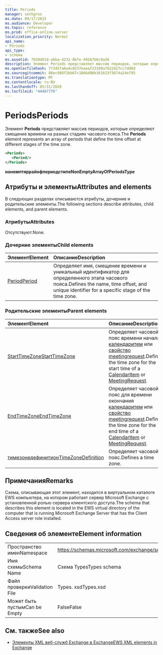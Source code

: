 ```yaml
---
title: Periods
manager: sethgros
ms.date: 09/17/2015
ms.audience: Developer
ms.topic: reference
ms.prod: office-online-server
localization_priority: Normal
api_name:
- Periods
api_type:
- schema
ms.assetid: 7920d81d-abba-4232-8bfe-49267b6c9a36
description: Элемент Periods представляет массив периодов, которые определяют смещение времени на разных стадиях часового пояса.
ms.openlocfilehash: 773457a6e4c0237eaeaf23109a7022427cc7dd0d
ms.sourcegitcommit: 88ec988f2bb67c1866d06b361615f3674a24e795
ms.translationtype: MT
ms.contentlocale: ru-RU
ms.lasthandoff: 05/31/2020
ms.locfileid: "44467776"
---
```

# <a name="periods"></a><span data-ttu-id="5844c-103">Periods</span><span class="sxs-lookup"><span data-stu-id="5844c-103">Periods</span></span>

<span data-ttu-id="5844c-104">Элемент **Periods** представляет массив периодов, которые определяют смещение времени на разных стадиях часового пояса.</span><span class="sxs-lookup"><span data-stu-id="5844c-104">The **Periods** element represents an array of periods that define the time offset at different stages of the time zone.</span></span> 
  
```xml
<Periods>
   <Period/>
</Periods>
```

 <span data-ttu-id="5844c-105">**нонемптяррайофпериодстипе**</span><span class="sxs-lookup"><span data-stu-id="5844c-105">**NonEmptyArrayOfPeriodsType**</span></span>
## <a name="attributes-and-elements"></a><span data-ttu-id="5844c-106">Атрибуты и элементы</span><span class="sxs-lookup"><span data-stu-id="5844c-106">Attributes and elements</span></span>

<span data-ttu-id="5844c-107">В следующих разделах описываются атрибуты, дочерние и родительские элементы.</span><span class="sxs-lookup"><span data-stu-id="5844c-107">The following sections describe attributes, child elements, and parent elements.</span></span>
  
### <a name="attributes"></a><span data-ttu-id="5844c-108">Атрибуты</span><span class="sxs-lookup"><span data-stu-id="5844c-108">Attributes</span></span>

<span data-ttu-id="5844c-109">Отсутствуют.</span><span class="sxs-lookup"><span data-stu-id="5844c-109">None.</span></span>
  
### <a name="child-elements"></a><span data-ttu-id="5844c-110">Дочерние элементы</span><span class="sxs-lookup"><span data-stu-id="5844c-110">Child elements</span></span>

|<span data-ttu-id="5844c-111">**Элемент**</span><span class="sxs-lookup"><span data-stu-id="5844c-111">**Element**</span></span>|<span data-ttu-id="5844c-112">**Описание**</span><span class="sxs-lookup"><span data-stu-id="5844c-112">**Description**</span></span>|
|:-----|:-----|
|[<span data-ttu-id="5844c-113">Period</span><span class="sxs-lookup"><span data-stu-id="5844c-113">Period</span></span>](period.md) <br/> |<span data-ttu-id="5844c-114">Определяет имя, смещение времени и уникальный идентификатор для определенного этапа часового пояса.</span><span class="sxs-lookup"><span data-stu-id="5844c-114">Defines the name, time offset, and unique identifier for a specific stage of the time zone.</span></span>  <br/> |
   
### <a name="parent-elements"></a><span data-ttu-id="5844c-115">Родительские элементы</span><span class="sxs-lookup"><span data-stu-id="5844c-115">Parent elements</span></span>

|<span data-ttu-id="5844c-116">**Элемент**</span><span class="sxs-lookup"><span data-stu-id="5844c-116">**Element**</span></span>|<span data-ttu-id="5844c-117">**Описание**</span><span class="sxs-lookup"><span data-stu-id="5844c-117">**Description**</span></span>|
|:-----|:-----|
|[<span data-ttu-id="5844c-118">StartTimeZone</span><span class="sxs-lookup"><span data-stu-id="5844c-118">StartTimeZone</span></span>](starttimezone.md) <br/> |<span data-ttu-id="5844c-119">Определяет часовой пояс времени начала [календаритем](calendaritem.md) или [свойство meetingrequest](meetingrequest.md).</span><span class="sxs-lookup"><span data-stu-id="5844c-119">Defines the time zone for the start time of a [CalendarItem](calendaritem.md) or [MeetingRequest](meetingrequest.md).</span></span>  <br/> |
|[<span data-ttu-id="5844c-120">EndTimeZone</span><span class="sxs-lookup"><span data-stu-id="5844c-120">EndTimeZone</span></span>](endtimezone.md) <br/> |<span data-ttu-id="5844c-121">Определяет часовой пояс для времени окончания [календаритем](calendaritem.md) или [свойство meetingrequest](meetingrequest.md).</span><span class="sxs-lookup"><span data-stu-id="5844c-121">Defines the time zone for the end time of a [CalendarItem](calendaritem.md) or [MeetingRequest](meetingrequest.md).</span></span>  <br/> |
|[<span data-ttu-id="5844c-122">тимезонедефинитион</span><span class="sxs-lookup"><span data-stu-id="5844c-122">TimeZoneDefinition</span></span>](timezonedefinition.md) <br/> |<span data-ttu-id="5844c-123">Определяет часовой пояс.</span><span class="sxs-lookup"><span data-stu-id="5844c-123">Defines a time zone.</span></span>  <br/> |
   
## <a name="remarks"></a><span data-ttu-id="5844c-124">Примечания</span><span class="sxs-lookup"><span data-stu-id="5844c-124">Remarks</span></span>

<span data-ttu-id="5844c-125">Схема, описывающая этот элемент, находится в виртуальном каталоге EWS компьютера, на котором работает сервер Microsoft Exchange с установленной ролью сервера клиентского доступа.</span><span class="sxs-lookup"><span data-stu-id="5844c-125">The schema that describes this element is located in the EWS virtual directory of the computer that is running Microsoft Exchange Server that has the Client Access server role installed.</span></span>
  
## <a name="element-information"></a><span data-ttu-id="5844c-126">Сведения об элементе</span><span class="sxs-lookup"><span data-stu-id="5844c-126">Element information</span></span>

|||
|:-----|:-----|
|<span data-ttu-id="5844c-127">Пространство имен</span><span class="sxs-lookup"><span data-stu-id="5844c-127">Namespace</span></span>  <br/> |https://schemas.microsoft.com/exchange/services/2006/types  <br/> |
|<span data-ttu-id="5844c-128">Имя схемы</span><span class="sxs-lookup"><span data-stu-id="5844c-128">Schema Name</span></span>  <br/> |<span data-ttu-id="5844c-129">Схема Types</span><span class="sxs-lookup"><span data-stu-id="5844c-129">Types schema</span></span>  <br/> |
|<span data-ttu-id="5844c-130">Файл проверки</span><span class="sxs-lookup"><span data-stu-id="5844c-130">Validation File</span></span>  <br/> |<span data-ttu-id="5844c-131">Types. xsd</span><span class="sxs-lookup"><span data-stu-id="5844c-131">Types.xsd</span></span>  <br/> |
|<span data-ttu-id="5844c-132">Может быть пустым</span><span class="sxs-lookup"><span data-stu-id="5844c-132">Can be Empty</span></span>  <br/> |<span data-ttu-id="5844c-133">False</span><span class="sxs-lookup"><span data-stu-id="5844c-133">False</span></span>  <br/> |
   
## <a name="see-also"></a><span data-ttu-id="5844c-134">См. также</span><span class="sxs-lookup"><span data-stu-id="5844c-134">See also</span></span>



- [<span data-ttu-id="5844c-135">Элементы XML веб-служб Exchange в Exchange</span><span class="sxs-lookup"><span data-stu-id="5844c-135">EWS XML elements in Exchange</span></span>](ews-xml-elements-in-exchange.md)

